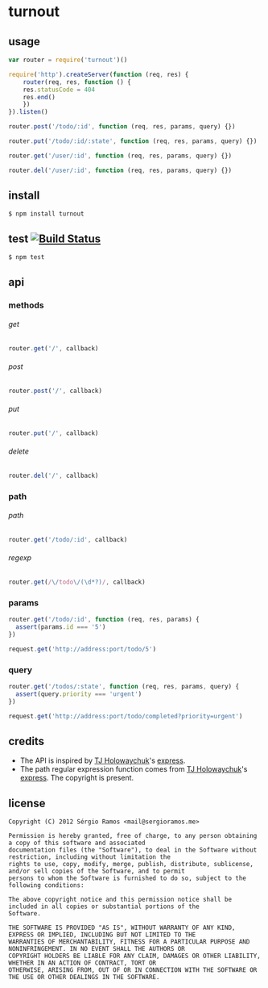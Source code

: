 # turnout

## usage
```js
var router = require('turnout')()

require('http').createServer(function (req, res) {
    router(req, res, function () {
    res.statusCode = 404
    res.end()
    })
}).listen()

router.post('/todo/:id', function (req, res, params, query) {})

router.put('/todo/:id/:state', function (req, res, params, query) {})

router.get('/user/:id', function (req, res, params, query) {})

router.del('/user/:id', function (req, res, params, query) {})
```

## install
    $ npm install turnout

## test [![Build Status](https://secure.travis-ci.org/ramitos/turnout.png)](http://travis-ci.org/ramitos/turnout)

    $ npm test

## api

### methods

###### get
```js
router.get('/', callback)
``` 
###### post
```js
router.post('/', callback)
```
###### put
```js
router.put('/', callback)
```
###### delete
```js
router.del('/', callback)
```
### path

###### path
```js
router.get('/todo/:id', callback)
```
###### regexp
```js
router.get(/\/todo\/(\d*?)/, callback)
```
### params
```js
router.get('/todo/:id', function (req, res, params) {
  assert(params.id === '5')
})

request.get('http://address:port/todo/5')
``` 
### query
```js
router.get('/todos/:state', function (req, res, params, query) {
  assert(query.priority === 'urgent')
})

request.get('http://address:port/todo/completed?priority=urgent')
```
## credits
 * The API is inspired by [TJ Holowaychuk](https://github.com/visionmedia)'s [express](https://github.com/visionmedia/express).
 * The path regular expression function comes from [TJ Holowaychuk](https://github.com/visionmedia)'s [express](https://github.com/visionmedia/express). The copyright is present.

## license
    Copyright (C) 2012 Sérgio Ramos <mail@sergioramos.me>
    
    Permission is hereby granted, free of charge, to any person obtaining a copy of this software and associated 
    documentation files (the "Software"), to deal in the Software without restriction, including without limitation the 
    rights to use, copy, modify, merge, publish, distribute, sublicense, and/or sell copies of the Software, and to permit 
    persons to whom the Software is furnished to do so, subject to the following conditions:
    
    The above copyright notice and this permission notice shall be included in all copies or substantial portions of the 
    Software.
    
    THE SOFTWARE IS PROVIDED "AS IS", WITHOUT WARRANTY OF ANY KIND, EXPRESS OR IMPLIED, INCLUDING BUT NOT LIMITED TO THE 
    WARRANTIES OF MERCHANTABILITY, FITNESS FOR A PARTICULAR PURPOSE AND NONINFRINGEMENT. IN NO EVENT SHALL THE AUTHORS OR 
    COPYRIGHT HOLDERS BE LIABLE FOR ANY CLAIM, DAMAGES OR OTHER LIABILITY, WHETHER IN AN ACTION OF CONTRACT, TORT OR 
    OTHERWISE, ARISING FROM, OUT OF OR IN CONNECTION WITH THE SOFTWARE OR THE USE OR OTHER DEALINGS IN THE SOFTWARE.